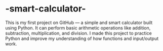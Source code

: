 # -smart-calculator-
This is my first project on GitHub — a simple and smart calculator built using Python. It can perform basic arithmetic operations like addition, subtraction, multiplication, and division. I made this project to practice Python and improve my understanding of how functions and input/output work.
